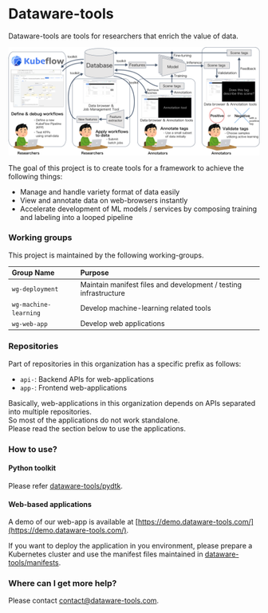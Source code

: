# Dataware-tools

Dataware-tools are tools for researchers that enrich the value of data.

![](.gitbook/assets/overview.png)

The goal of this project is to create tools for a framework to achieve the following things:

* Manage and handle variety format of data easily
* View and annotate data on web-browsers instantly
* Accelerate development of ML models / services by composing training and labeling into a looped pipeline

### Working groups

This project is maintained by the following working-groups.

| Group Name | Purpose |
| :--- | :--- |
| `wg-deployment` | Maintain manifest files and development / testing infrastructure |
| `wg-machine-learning` | Develop machine-learning related tools |
| `wg-web-app` | Develop web applications |

### Repositories

Part of repositories in this organization has a specific prefix as follows:

* `api-`: Backend APIs for web-applications
* `app-`: Frontend web-applications

Basically, web-applications in this organization depends on APIs separated into multiple repositories.  
So most of the applications do not work standalone.  
Please read the section below to use the applications.

### How to use?

#### Python toolkit

Please refer [dataware-tools/pydtk](https://github.com/dataware-tools/pydtk).

#### Web-based applications

A demo of our web-app is available at [https://demo.dataware-tools.com/](https://demo.dataware-tools.com/).

If you want to deploy the application in you environment, please prepare a Kubernetes cluster and use the manifest files maintained in [dataware-tools/manifests](https://github.com/dataware-tools/manifests).

### Where can I get more help?

Please contact [contact@dataware-tools.com](mailto:contact@dataware-tools.com).

